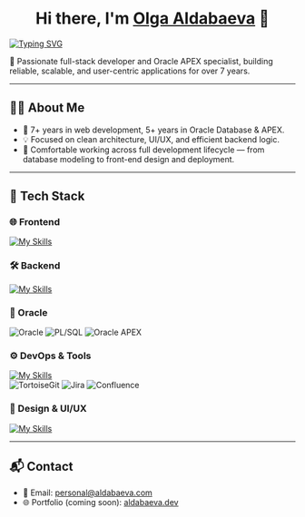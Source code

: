 <h1 align="center">Hi there, I'm <a href="#" target="_blank">Olga Aldabaeva</a> 👋</h1>

[![Typing SVG](https://readme-typing-svg.demolab.com?font=Fira+Code&size=24&pause=1000&color=F7C049&center=true&vCenter=true&width=800&lines=Web+Developer+%7C+Oracle+DB+%26+APEX+Expert+%7C+UI%2FUX;7%2B+Years+in+Web+Dev;5%2B+Years+in+Oracle+Database+%26+APEX)](https://git.io/typing-svg)


🚀 Passionate full-stack developer and Oracle APEX specialist, building reliable, scalable, and user-centric applications for over 7 years.

---

## 👩‍💻 About Me

- 💼 7+ years in web development, 5+ years in Oracle Database & APEX.
- 💡 Focused on clean architecture, UI/UX, and efficient backend logic.
- 🎯 Comfortable working across full development lifecycle — from database modeling to front-end design and deployment.

---

## 🧰 Tech Stack

### 🌐 Frontend
[![My Skills](https://skillicons.dev/icons?i=html,css,js,nodejs,json,xml,api&perline=10)](https://skillicons.dev)

### 🛠️ Backend
[![My Skills](https://skillicons.dev/icons?i=nodejs,mysql&perline=10)](https://skillicons.dev)

### 🧱 Oracle
![Oracle](https://img.shields.io/badge/Oracle%20Database-F80000?logo=oracle&logoColor=white&style=flat-square)
![PL/SQL](https://img.shields.io/badge/PL%2FSQL-F80000?logo=oracle&logoColor=white&style=flat-square)
![Oracle APEX](https://img.shields.io/badge/Oracle%20APEX-336791?logo=apacherocketmq&logoColor=white&style=flat-square)

### ⚙️ DevOps & Tools
[![My Skills](https://skillicons.dev/icons?i=git,github,gitlab,docker,postman&perline=10)](https://skillicons.dev)\
![TortoiseGit](https://img.shields.io/badge/TortoiseGit-2C2C2C?logo=git&logoColor=white&style=flat-square)
![Jira](https://img.shields.io/badge/Jira-0052CC?logo=jira&logoColor=white&style=flat-square)
![Confluence](https://img.shields.io/badge/Confluence-172B4D?logo=confluence&logoColor=white&style=flat-square)

### 🎨 Design & UI/UX
[![My Skills](https://skillicons.dev/icons?i=figma&perline=10)](https://skillicons.dev)


---

## 📬 Contact

- 📧 Email: [personal@aldabaeva.com](mailto:personal@aldabaeva.com)
- 🌐 Portfolio (coming soon): [aldabaeva.dev](https://aldabaeva.dev)
